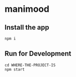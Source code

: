 # manimood

## Install the app
`npm i`

## Run for Development
`cd WHERE-THE-PROJECT-IS` <br>
`npm start`
